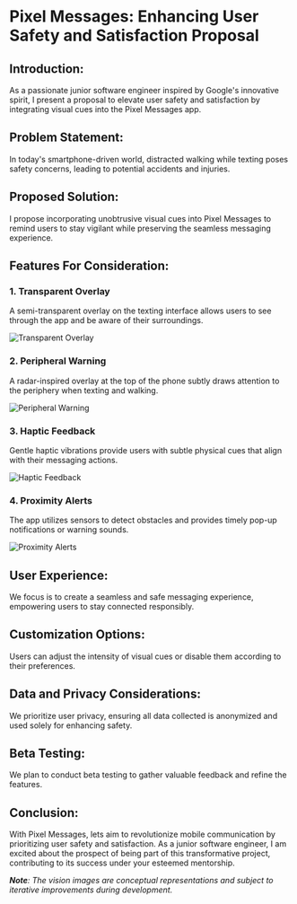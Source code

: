 # Pixel Messages: Enhancing User Safety and Satisfaction Proposal

## Introduction:
As a passionate junior software engineer inspired by Google's innovative spirit, I present a proposal to elevate user safety and satisfaction by integrating visual cues into the Pixel Messages app.

## Problem Statement:
In today's smartphone-driven world, distracted walking while texting poses safety concerns, leading to potential accidents and injuries.

## Proposed Solution:
I propose incorporating unobtrusive visual cues into Pixel Messages to remind users to stay vigilant while preserving the seamless messaging experience.

## Features For Consideration:

### 1. Transparent Overlay
A semi-transparent overlay on the texting interface allows users to see through the app and be aware of their surroundings.

![Transparent Overlay](images/transparent_overlay.png)

### 2. Peripheral Warning
A radar-inspired overlay at the top of the phone subtly draws attention to the periphery when texting and walking.

![Peripheral Warning](images/peripheral_warning.png)

### 3. Haptic Feedback
Gentle haptic vibrations provide users with subtle physical cues that align with their messaging actions.

![Haptic Feedback](images/haptic_feedback.png)

### 4. Proximity Alerts
The app utilizes sensors to detect obstacles and provides timely pop-up notifications or warning sounds.

![Proximity Alerts](images/proximity_alerts.png)

## User Experience:
We focus is to create a seamless and safe messaging experience, empowering users to stay connected responsibly.

## Customization Options:
Users can adjust the intensity of visual cues or disable them according to their preferences.

## Data and Privacy Considerations:
We prioritize user privacy, ensuring all data collected is anonymized and used solely for enhancing safety.

## Beta Testing:
We plan to conduct beta testing to gather valuable feedback and refine the features.

## Conclusion:
With Pixel Messages, lets aim to revolutionize mobile communication by prioritizing user safety and satisfaction. As a junior software engineer, I am excited about the prospect of being part of this transformative project, contributing to its success under your esteemed mentorship.


_**Note**: The vision images are conceptual representations and subject to iterative improvements during development._
